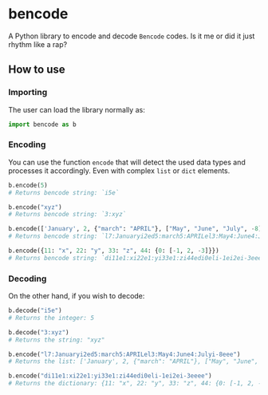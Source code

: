 # bencode
A Python library to encode and decode `Bencode` codes. Is it me or did it just rhythm like a rap?

## How to use
### Importing
The user can load the library normally as:
```python
import bencode as b
```

### Encoding
You can use the function `encode` that will detect the used data types and processes it accordingly. Even with complex `list` or `dict` elements.
```python
b.encode(5)
# Returns bencode string: `i5e`

b.encode("xyz")
# Returns bencode string: `3:xyz`

b.encode(['January', 2, {"march": "APRIL"}, ["May", "June", "July", -8]])
# Returns bencode string: `l7:Januaryi2ed5:march5:APRILel3:May4:June4:Julyi-8eee`

b.encode({11: "x", 22: "y", 33: "z", 44: {0: [-1, 2, -3]}})
# Returns bencode string: `di11e1:xi22e1:yi33e1:zi44edi0eli-1ei2ei-3eeee`
```

### Decoding
On the other hand, if you wish to decode:
 ```python
b.decode("i5e")
# Returns the integer: 5

b.decode("3:xyz")
# Returns the string: "xyz"

b.encode("l7:Januaryi2ed5:march5:APRILel3:May4:June4:Julyi-8eee")
# Returns the list: ['January', 2, {"march": "APRIL"}, ["May", "June", "July", -8]]

b.encode("di11e1:xi22e1:yi33e1:zi44edi0eli-1ei2ei-3eeee")
# Returns the dictionary: {11: "x", 22: "y", 33: "z", 44: {0: [-1, 2, -3]}}
```
